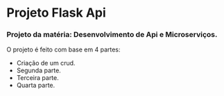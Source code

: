 # Projeto Flask Api

### Projeto da matéria: Desenvolvimento de Api e Microserviços.

<p>O projeto é feito com base em 4 partes: </p>

<ul>
  <li>Criação de um crud.</li>
  <li>Segunda parte.</li>
  <li>Terceira parte.</li>
  <li>Quarta parte.</li>
</ul>
